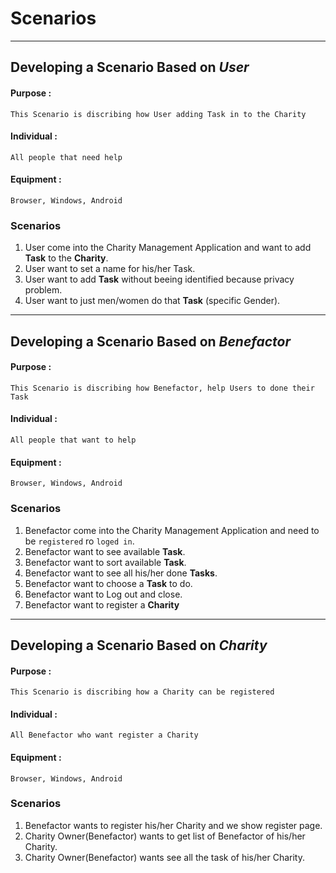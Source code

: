 # Scenarios

---

## Developing a Scenario Based on ***User***

#### Purpose :

`This Scenario is discribing how User adding Task in to the Charity`

#### Individual :

`All people that need help`

#### Equipment :

`Browser, Windows, Android`

### Scenarios

1. User come into the Charity Management Application and want to add **Task** to the **Charity**.
3. User want to set a name for his/her Task.   
3. User want to add **Task** without beeing identified because privacy problem.
4. User want to just men/women do that **Task** (specific Gender).

---

## Developing a Scenario Based on ***Benefactor***

#### Purpose :

`This Scenario is discribing how Benefactor, help Users to done their Task`

#### Individual :

`All people that want to help`

#### Equipment :

`Browser, Windows, Android`

### Scenarios

1. Benefactor come into the Charity Management Application and need to be `registered` ro `loged in`.
3. Benefactor want to see available **Task**.
4. Benefactor want to sort available **Task**.
5. Benefactor want to see all his/her done **Tasks**.
6. Benefactor want to choose a **Task** to do.
7. Benefactor want to Log out and close.
8. Benefactor want to register a **Charity**

---
## Developing a Scenario Based on ***Charity***

#### Purpose :

`This Scenario is discribing how a Charity can be registered`

#### Individual :

`All Benefactor who want register a Charity`

#### Equipment :

`Browser, Windows, Android`

### Scenarios

1. Benefactor wants to register his/her Charity and we show register page.
2. Charity Owner(Benefactor) wants to get list of Benefactor of his/her Charity.
3. Charity Owner(Benefactor) wants see all the task of his/her Charity.
